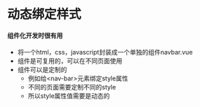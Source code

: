 # 动态绑定样式

#### 组件化开发时很有用

+ 将一个html，css，javascript封装成一个单独的组件navbar.vue
+ 组件是可复用的，可以在不同页面使用
+ 组件可以是定制的
  + 例如给\<nav-bar\>元素绑定style属性
  + 不同的页面需要定制不同的style
  + 所以style属性值需要是动态的